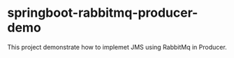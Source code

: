 # springboot-rabbitmq-producer-demo
This project demonstrate how to implemet JMS using RabbitMq in Producer.
